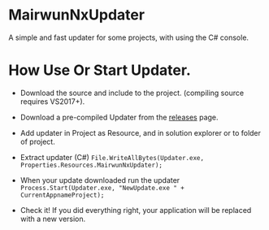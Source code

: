 # MairwunNxUpdater
A simple and fast updater for some projects, with using the C# console.

# How Use Or Start Updater.
 
 * Download the source and include to the project. (compiling source requires VS2017+).
 * Download a pre-compiled Updater from the [releases](https://github.com/MairwunNx/MairwunNxUpdater/releases) page.
 
 * Add updater in Project as Resource, and in solution explorer or to folder of project.
 * Extract updater (C#) 
 `File.WriteAllBytes(Updater.exe, Properties.Resources.MairwunNxUpdater);`
 * When your update downloaded run the updater 
 `Process.Start(Updater.exe, "NewUpdate.exe " + CurrentAppnameProject);`
 
 * Check it! If you did everything right, your application will be replaced with a new version.